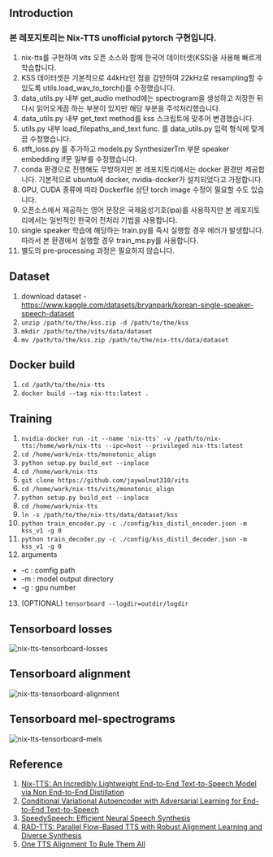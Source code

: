 ## Introduction
### 본 레포지토리는 Nix-TTS unofficial pytorch 구현입니다.
1. nix-tts를 구현하여 vits 오픈 소스와 함께 한국어 데이터셋(KSS)을 사용해 빠르게 학습합니다.
2. KSS 데이터셋은 기본적으로 44kHz인 점을 감안하여 22kHz로 resampling할 수 있도록 utils.load_wav_to_torch()를 수정했습니다.
3. data_utils.py 내부 get_audio method에는 spectrogram을 생성하고 저장한 뒤 다시 읽어오게끔 하는 부분이 있지만 해당 부분을 주석처리했습니다.
4. data_utils.py 내부 get_text method를 kss 스크립트에 맞추어 변경했습니다.
5. utils.py 내부 load_filepaths_and_text func. 를 data_utils.py 입력 형식에 맞게끔 수정했습니다.
6. stft_loss.py 를 추가하고 models.py SynthesizerTrn 부분 speaker embedding if문 일부를 수정했습니다.
7. conda 환경으로 진행해도 무방하지만 본 레포지토리에서는 docker 환경만 제공합니다. 기본적으로 ubuntu에 docker, nvidia-docker가 설치되었다고 가정합니다.
8. GPU, CUDA 종류에 따라 Dockerfile 상단 torch image 수정이 필요할 수도 있습니다.
9. 오픈소스에서 제공하는 영어 문장은 국제음성기호(ipa)를 사용하지만 본 레포지토리에서는 일반적인 한국어 전처리 기법을 사용합니다.
10. single speaker 학습에 해당하는 train.py를 즉시 실행할 경우 에러가 발생합니다. 따라서 본 환경에서 실행할 경우 train_ms.py를 사용합니다.
11. 별도의 pre-processing 과정은 필요하지 않습니다.


## Dataset
1. download dataset - https://www.kaggle.com/datasets/bryanpark/korean-single-speaker-speech-dataset
2. `unzip /path/to/the/kss.zip -d /path/to/the/kss`
3. `mkdir /path/to/the/vits/data/dataset`
4. `mv /path/to/the/kss.zip /path/to/the/nix-tts/data/dataset`

## Docker build
1. `cd /path/to/the/nix-tts`
2. `docker build --tag nix-tts:latest .`

## Training
1. `nvidia-docker run -it --name 'nix-tts' -v /path/to/nix-tts:/home/work/nix-tts --ipc=host --privileged nix-tts:latest`
2. `cd /home/work/nix-tts/monotonic_align`
3. `python setup.py build_ext --inplace`
4. `cd /home/work/nix-tts`
5. `git clone https://github.com/jaywalnut310/vits`
6. `cd /home/work/nix-tts/vits/monotonic_align`
7. `python setup.py build_ext --inplace`
8. `cd /home/work/nix-tts`
9. `ln -s /path/to/the/nix-tts/data/dataset/kss`
10. `python train_encoder.py -c ./config/kss_distil_encoder.json -m kss_v1 -g 0`
11. `python train_decoder.py -c ./config/kss_distil_decoder.json -m kss_v1 -g 0`
12. arguments
  * -c : comfig path
  * -m : model output directory
  * -g : gpu number
13. (OPTIONAL) `tensorboard --logdir=outdir/logdir`

## Tensorboard losses
![nix-tts-tensorboard-losses](https://user-images.githubusercontent.com/69423543/179240643-d0be3733-c19a-4f33-ae4a-1fa255ddd191.png)

## Tensorboard alignment
![nix-tts-tensorboard-alignment](https://user-images.githubusercontent.com/69423543/179240657-8090b2f0-1e16-43c6-9167-7e88141770e3.png)

## Tensorboard mel-spectrograms
![nix-tts-tensorboard-mels](https://user-images.githubusercontent.com/69423543/179240889-0d39f2a7-309a-4741-81fd-aa0f91203cc5.png)


## Reference
1. [Nix-TTS: An Incredibly Lightweight End-to-End Text-to-Speech Model via Non End-to-End Distillation](https://arxiv.org/abs/2203.15643)
2. [Conditional Variational Autoencoder with Adversarial Learning for End-to-End Text-to-Speech](https://arxiv.org/abs/2106.06103)
3. [SpeedySpeech: Efficient Neural Speech Synthesis](https://arxiv.org/abs/2008.03802)
4. [RAD-TTS: Parallel Flow-Based TTS with Robust Alignment Learning and Diverse Synthesis](https://openreview.net/pdf?id=0NQwnnwAORi)
5. [One TTS Alignment To Rule Them All](https://arxiv.org/pdf/2108.10447.pdf)

